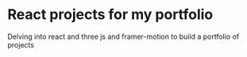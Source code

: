 # React projects for my portfolio
Delving into react and three js and framer-motion to build a portfolio of projects
